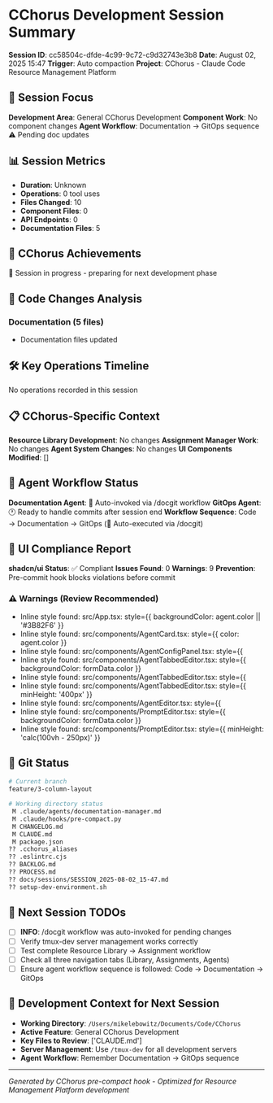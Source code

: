 # CChorus Development Session Summary

**Session ID**: cc58504c-dfde-4c99-9c72-c9d32743e3b8
**Date**: August 02, 2025 15:47
**Trigger**: Auto compaction
**Project**: CChorus - Claude Code Resource Management Platform


## 🎯 Session Focus

**Development Area**: General CChorus Development
**Component Work**: No component changes
**Agent Workflow**: Documentation → GitOps sequence ⚠️ Pending doc updates

## 📊 Session Metrics

- **Duration**: Unknown
- **Operations**: 0 tool uses
- **Files Changed**: 10
- **Component Files**: 0
- **API Endpoints**: 0
- **Documentation Files**: 5

## 🚀 CChorus Achievements

🔄 Session in progress - preparing for next development phase

## 🔧 Code Changes Analysis


### Documentation (5 files)
- Documentation files updated

## 🛠️ Key Operations Timeline

No operations recorded in this session

## 📋 CChorus-Specific Context

**Resource Library Development**: No changes
**Assignment Manager Work**: No changes
**Agent System Changes**: No changes
**UI Components Modified**: []

## 🔄 Agent Workflow Status

**Documentation Agent**: 🤖 Auto-invoked via /docgit workflow
**GitOps Agent**: 🕐 Ready to handle commits after session end
**Workflow Sequence**: Code → Documentation → GitOps (🤖 Auto-executed via /docgit)

## 🎨 UI Compliance Report

**shadcn/ui Status**: ✅ Compliant
**Issues Found**: 0
**Warnings**: 9
**Prevention**: Pre-commit hook blocks violations before commit

### ⚠️ Warnings (Review Recommended)
- Inline style found: src/App.tsx:                            style={{ backgroundColor: agent.color || '#3B82F6' }}
- Inline style found: src/components/AgentCard.tsx:            style={{ color: agent.color }}
- Inline style found: src/components/AgentConfigPanel.tsx:                style={{ 
- Inline style found: src/components/AgentTabbedEditor.tsx:              style={{ backgroundColor: formData.color }}
- Inline style found: src/components/AgentTabbedEditor.tsx:                    style={{ 
- Inline style found: src/components/AgentTabbedEditor.tsx:                style={{ minHeight: '400px' }}
- Inline style found: src/components/AgentEditor.tsx:                      style={{ 
- Inline style found: src/components/PromptEditor.tsx:              style={{ backgroundColor: formData.color }}
- Inline style found: src/components/PromptEditor.tsx:            style={{ minHeight: 'calc(100vh - 250px)' }}


## 📂 Git Status

```bash
# Current branch
feature/3-column-layout

# Working directory status
 M .claude/agents/documentation-manager.md
 M .claude/hooks/pre-compact.py
 M CHANGELOG.md
 M CLAUDE.md
 M package.json
?? .cchorus_aliases
?? .eslintrc.cjs
?? BACKLOG.md
?? PROCESS.md
?? docs/sessions/SESSION_2025-08-02_15-47.md
?? setup-dev-environment.sh

```

## 🎯 Next Session TODOs

- [ ] **INFO**: /docgit workflow was auto-invoked for pending changes
- [ ] Verify tmux-dev server management works correctly
- [ ] Test complete Resource Library → Assignment workflow
- [ ] Check all three navigation tabs (Library, Assignments, Agents)
- [ ] Ensure agent workflow sequence is followed: Code → Documentation → GitOps

## 🔄 Development Context for Next Session

- **Working Directory**: `/Users/mikelebowitz/Documents/Code/CChorus`
- **Active Feature**: General CChorus Development
- **Key Files to Review**: ['CLAUDE.md']
- **Server Management**: Use `/tmux-dev` for all development servers
- **Agent Workflow**: Remember Documentation → GitOps sequence

---

*Generated by CChorus pre-compact hook - Optimized for Resource Management Platform development*
